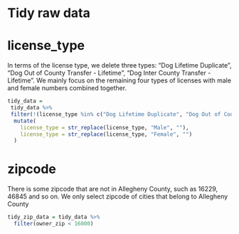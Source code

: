 Tidy raw data
================

# license\_type

In terms of the license type, we delete three types: “Dog Lifetime
Duplicate”, “Dog Out of County Transfer - Lifetime”, “Dog Inter County
Transfer - Lifetime”. We mainly focus on the remaining four types of
licenses with male and female numbers combined together.

``` r
tidy_data = 
 tidy_data %>% 
 filter(!(license_type %in% c("Dog Lifetime Duplicate", "Dog Out of County Transfer - Lifetime", "Dog Inter County Transfer - Lifetime"))) %>% 
  mutate(
    license_type = str_replace(license_type, "Male", ""),
    license_type = str_replace(license_type, "Female", "")
  )
```

# zipcode

There is some zipcode that are not in Allegheny County, such as 16229,
46845 and so on. We only select zipcode of cities that belong to
Allegheny County

``` r
tidy_zip_data = tidy_data %>% 
  filter(owner_zip < 16000)
```
